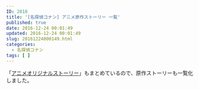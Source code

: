 ```yaml
---
ID: 2818
title: '[名探偵コナン] アニメ原作ストーリー 一覧'
published: true
date: 2016-12-24 00:01:49
updated: 2016-12-24 00:01:49
slug: 20161224000149.html
categories:
  - 名探偵コナン
tags: [ ]
---
```

「[アニメオリジナルストーリー](https://b.0218.jp/20140510210709.html)」もまとめているので、原作ストーリーも一覧化しました。
<!--more-->
<div id="comicAnimeTable"></div>